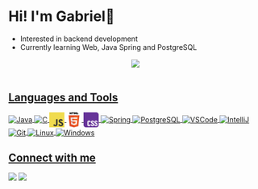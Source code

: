# Hi! I'm Gabriel👋

<ul>
<li>Interested in backend development</li>  
<li>Currently learning Web, Java Spring and PostgreSQL</li> 
</ul>  
<div align="center">
  <a href="https://github.com/AlessiPG">
  <img align="center" height="160em" src="https://github-readme-stats.vercel.app/api/top-langs/?username=alessipg&layout=compact&langs_count=7&theme=radical"/>
</div>
<div style="display: inline_block"><br>
  
  ## Languages and Tools
  
  <img align="center" alt="Java" height="30" width="40" src="https://img.icons8.com/color/48/000000/java-coffee-cup-logo--v1.png"/>
  <img align="center" alt="C" height="30" width="40" src="https://icongr.am/devicon/c-original.svg?size=128&color=currentColor">
  <img align="center" alt="JavaScript" height="30" width="30" src="https://raw.githubusercontent.com/github/explore/80688e429a7d4ef2fca1e82350fe8e3517d3494d/topics/javascript/javascript.png"/>
  <img align="center" alt="HTML5" height="30" width="30" src="https://raw.githubusercontent.com/github/explore/80688e429a7d4ef2fca1e82350fe8e3517d3494d/topics/html/html.png" />
  <img align="center" alt="CSS3" height="30" width="30" src="https://raw.githubusercontent.com/github/explore/80688e429a7d4ef2fca1e82350fe8e3517d3494d/topics/css/css.png" />
  <img align="center" alt="Spring" height="30" width="30" src="https://img.icons8.com/?size=100&id=90519&format=png&color=000000"/>
  <img align="center" alt="PostgreSQL" height="30" width="40" src="https://icongr.am/devicon/postgresql-original.svg?size=128&color=currentColor"/>
  <img align="center" alt="VSCode" height="30" width="30" src="https://img.icons8.com/?size=100&id=9OGIyU8hrxW5&format=png&color=000000"/>
  <img align="center" alt="IntelliJ" height="30" width="30" src="https://img.icons8.com/?size=100&id=w1Gq29w4RQWL&format=png&color=000000"/>
  <img align="center" alt="Git" height="30" width="30" src="https://img.icons8.com/?size=100&id=20906&format=png&color=000000"/>
  <img align="center" alt="Linux" height="30" width="30" src="https://img.icons8.com/?size=100&id=17842&format=png&color=000000"/>
  <img align="center" alt="Windows" height="30" width="30" src="https://img.icons8.com/?size=100&id=TuXN3JNUBGOT&format=png&color=000000"/>
  
  
</div>

## Connect with me

<div> 
<a href = "www.linkedin.com/in/gabriel-alessip"><img src="https://img.shields.io/badge/Linkedin-0078D4?style=for-the-badge&logo=linkedin&logoColor=white"></a>
<a href = "mailto:gabriel.alessip@gmail.com"><img src="https://img.shields.io/badge/Gmail-D14836?style=for-the-badge&logo=gmail&logoColor=white" target="_blank"></a>
 
</div>
